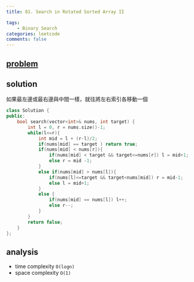 ```yaml
---
title: 81. Search in Rotated Sorted Array II

tags:  
    - Binary Search
categories: leetcode
comments: false
---
```



## [problem](https://leetcode.com/problems/search-in-rotated-sorted-array-ii/)


## solution
如果最左邊或最右邊與中間一樣，就往將左右索引各移動一個

```c++
class Solution {
public:
    bool search(vector<int>& nums, int target) {
        int l = 0, r = nums.size()-1;
        while(l<=r){
            int mid = l + (r-l)/2;
            if(nums[mid] == target ) return true;
            if(nums[mid] < nums[r]){
                if(nums[mid] < target && target<=nums[r]) l = mid+1;
                else r = mid -1;
            }
            else if(nums[mid] > nums[l]){
                if(nums[l]<=target && target<nums[mid]) r = mid-1;
                else l = mid+1;
            }
            else {
                if(nums[mid] == nums[l]) l++;
                else r--;
            }
        }
        return false;
    }
};
```

## analysis
- time complexity `O(logn)`
- space complexity `O(1)`